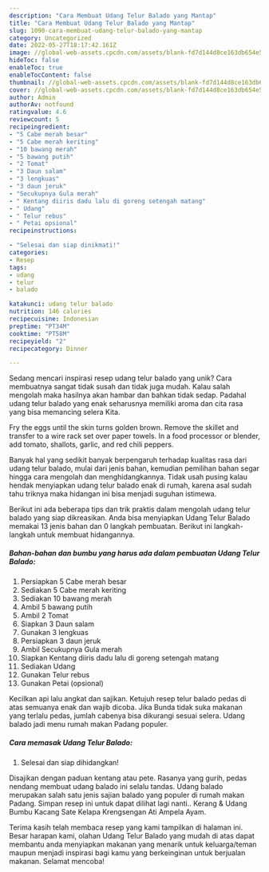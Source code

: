 ```yaml
---
description: "Cara Membuat Udang Telur Balado yang Mantap"
title: "Cara Membuat Udang Telur Balado yang Mantap"
slug: 1090-cara-membuat-udang-telur-balado-yang-mantap
category: Uncategorized
date: 2022-05-27T18:17:42.161Z
image: //global-web-assets.cpcdn.com/assets/blank-fd7d144d8ce163db654e5a02c40b08a2775adb7897d16e4062681dc7e1b2800f.png
hideToc: false
enableToc: true
enableTocContent: false
thumbnail: //global-web-assets.cpcdn.com/assets/blank-fd7d144d8ce163db654e5a02c40b08a2775adb7897d16e4062681dc7e1b2800f.png
cover: //global-web-assets.cpcdn.com/assets/blank-fd7d144d8ce163db654e5a02c40b08a2775adb7897d16e4062681dc7e1b2800f.png
author: Admin
authorAv: notfound
ratingvalue: 4.6
reviewcount: 5
recipeingredient:
- "5 Cabe merah besar"
- "5 Cabe merah keriting"
- "10 bawang merah"
- "5 bawang putih"
- "2 Tomat"
- "3 Daun salam"
- "3 lengkuas"
- "3 daun jeruk"
- "Secukupnya Gula merah"
- " Kentang diiris dadu lalu di goreng setengah matang"
- " Udang"
- " Telur rebus"
- " Petai opsional"
recipeinstructions:

- "Selesai dan siap dinikmati!"
categories:
- Resep
tags:
- udang
- telur
- balado

katakunci: udang telur balado 
nutrition: 146 calories
recipecuisine: Indonesian
preptime: "PT34M"
cooktime: "PT58M"
recipeyield: "2"
recipecategory: Dinner

---
```





Sedang mencari inspirasi resep udang telur balado yang unik? Cara membuatnya sangat tidak susah dan tidak juga mudah. Kalau salah mengolah maka hasilnya akan hambar dan bahkan tidak sedap. Padahal udang telur balado yang enak seharusnya memiliki aroma dan cita rasa yang bisa memancing selera Kita.





Fry the eggs until the skin turns golden brown. Remove the skillet and transfer to a wire rack set over paper towels. In a food processor or blender, add tomato, shallots, garlic, and red chili peppers.

Banyak hal yang sedikit banyak berpengaruh terhadap kualitas rasa dari udang telur balado, mulai dari jenis bahan, kemudian pemilihan bahan segar hingga cara mengolah dan menghidangkannya. Tidak usah pusing kalau hendak menyiapkan udang telur balado enak di rumah, karena asal sudah tahu triknya maka hidangan ini bisa menjadi suguhan istimewa.






Berikut ini ada beberapa tips dan trik praktis dalam mengolah udang telur balado yang siap dikreasikan. Anda bisa menyiapkan Udang Telur Balado memakai 13 jenis bahan dan 0 langkah pembuatan. Berikut ini langkah-langkah untuk membuat hidangannya.

<!--inarticleads1-->

##### Bahan-bahan dan bumbu yang harus ada dalam pembuatan Udang Telur Balado:

1. Persiapkan 5 Cabe merah besar
1. Sediakan 5 Cabe merah keriting
1. Sediakan 10 bawang merah
1. Ambil 5 bawang putih
1. Ambil 2 Tomat
1. Siapkan 3 Daun salam
1. Gunakan 3 lengkuas
1. Persiapkan 3 daun jeruk
1. Ambil Secukupnya Gula merah
1. Siapkan  Kentang diiris dadu lalu di goreng setengah matang
1. Sediakan  Udang
1. Gunakan  Telur rebus
1. Gunakan  Petai (opsional)


Kecilkan api lalu angkat dan sajikan. Ketujuh resep telur balado pedas di atas semuanya enak dan wajib dicoba. Jika Bunda tidak suka makanan yang terlalu pedas, jumlah cabenya bisa dikurangi sesuai selera. Udang balado jadi menu rumah makan Padang populer. 

<!--inarticleads2-->

##### Cara memasak Udang Telur Balado:


1. Selesai dan siap dihidangkan!

Disajikan dengan paduan kentang atau pete. Rasanya yang gurih, pedas nendang membuat udang balado ini selalu tandas. Udang balado merupakan salah satu jenis sajian balado yang populer di rumah makan Padang. Simpan resep ini untuk dapat dilihat lagi nanti.. Kerang &amp; Udang Bumbu Kacang Sate Kelapa Krengsengan Ati Ampela Ayam. 

Terima kasih telah membaca resep yang kami tampilkan di halaman ini. Besar harapan kami, olahan Udang Telur Balado yang mudah di atas dapat membantu anda menyiapkan makanan yang menarik untuk keluarga/teman maupun menjadi inspirasi bagi kamu yang berkeinginan untuk berjualan makanan. Selamat mencoba!
